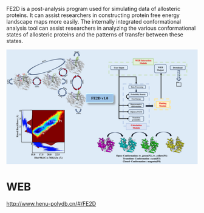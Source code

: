 FE2D is a post-analysis program used for simulating data of allosteric proteins. It can assist researchers in constructing protein free energy landscape maps more easily. The internally integrated conformational analysis tool can assist researchers in analyzing the various conformational states of allosteric proteins and the patterns of transfer between these states.

![image](image/FE2D.png)

# WEB
http://www.henu-polydb.cn/#/FE2D
